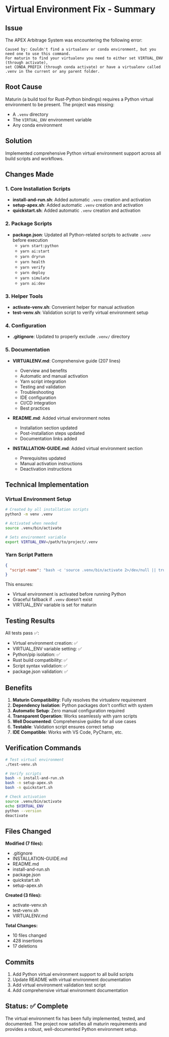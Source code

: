 # Virtual Environment Fix - Summary

## Issue
The APEX Arbitrage System was encountering the following error:
```
Caused by: Couldn't find a virtualenv or conda environment, but you need one to use this command. 
For maturin to find your virtualenv you need to either set VIRTUAL_ENV (through activate), 
set CONDA_PREFIX (through conda activate) or have a virtualenv called .venv in the current or any parent folder.
```

## Root Cause
Maturin (a build tool for Rust-Python bindings) requires a Python virtual environment to be present. The project was missing:
- A `.venv` directory
- The `VIRTUAL_ENV` environment variable
- Any conda environment

## Solution
Implemented comprehensive Python virtual environment support across all build scripts and workflows.

## Changes Made

### 1. Core Installation Scripts
- **install-and-run.sh**: Added automatic `.venv` creation and activation
- **setup-apex.sh**: Added automatic `.venv` creation and activation
- **quickstart.sh**: Added automatic `.venv` creation and activation

### 2. Package Scripts
- **package.json**: Updated all Python-related scripts to activate `.venv` before execution
  - `yarn start:python`
  - `yarn ai:start`
  - `yarn dryrun`
  - `yarn health`
  - `yarn verify`
  - `yarn deploy`
  - `yarn simulate`
  - `yarn ai:dev`

### 3. Helper Tools
- **activate-venv.sh**: Convenient helper for manual activation
- **test-venv.sh**: Validation script to verify virtual environment setup

### 4. Configuration
- **.gitignore**: Updated to properly exclude `.venv/` directory

### 5. Documentation
- **VIRTUALENV.md**: Comprehensive guide (207 lines)
  - Overview and benefits
  - Automatic and manual activation
  - Yarn script integration
  - Testing and validation
  - Troubleshooting
  - IDE configuration
  - CI/CD integration
  - Best practices

- **README.md**: Added virtual environment notes
  - Installation section updated
  - Post-installation steps updated
  - Documentation links added

- **INSTALLATION-GUIDE.md**: Added virtual environment section
  - Prerequisites updated
  - Manual activation instructions
  - Deactivation instructions

## Technical Implementation

### Virtual Environment Setup
```bash
# Created by all installation scripts
python3 -m venv .venv

# Activated when needed
source .venv/bin/activate

# Sets environment variable
export VIRTUAL_ENV=/path/to/project/.venv
```

### Yarn Script Pattern
```json
{
  "script-name": "bash -c 'source .venv/bin/activate 2>/dev/null || true && python script.py'"
}
```

This ensures:
- Virtual environment is activated before running Python
- Graceful fallback if `.venv` doesn't exist
- VIRTUAL_ENV variable is set for maturin

## Testing Results

All tests pass ✅:
- Virtual environment creation: ✅
- VIRTUAL_ENV variable setting: ✅
- Python/pip isolation: ✅
- Rust build compatibility: ✅
- Script syntax validation: ✅
- package.json validation: ✅

## Benefits

1. **Maturin Compatibility**: Fully resolves the virtualenv requirement
2. **Dependency Isolation**: Python packages don't conflict with system
3. **Automatic Setup**: Zero manual configuration required
4. **Transparent Operation**: Works seamlessly with yarn scripts
5. **Well Documented**: Comprehensive guides for all use cases
6. **Testable**: Validation script ensures correct setup
7. **IDE Compatible**: Works with VS Code, PyCharm, etc.

## Verification Commands

```bash
# Test virtual environment
./test-venv.sh

# Verify scripts
bash -n install-and-run.sh
bash -n setup-apex.sh
bash -n quickstart.sh

# Check activation
source .venv/bin/activate
echo $VIRTUAL_ENV
python --version
deactivate
```

## Files Changed

**Modified (7 files):**
- .gitignore
- INSTALLATION-GUIDE.md
- README.md
- install-and-run.sh
- package.json
- quickstart.sh
- setup-apex.sh

**Created (3 files):**
- activate-venv.sh
- test-venv.sh
- VIRTUALENV.md

**Total Changes:**
- 10 files changed
- 428 insertions
- 17 deletions

## Commits

1. Add Python virtual environment support to all build scripts
2. Update README with virtual environment documentation
3. Add virtual environment validation test script
4. Add comprehensive virtual environment documentation

## Status: ✅ Complete

The virtual environment fix has been fully implemented, tested, and documented. The project now satisfies all maturin requirements and provides a robust, well-documented Python environment setup.
